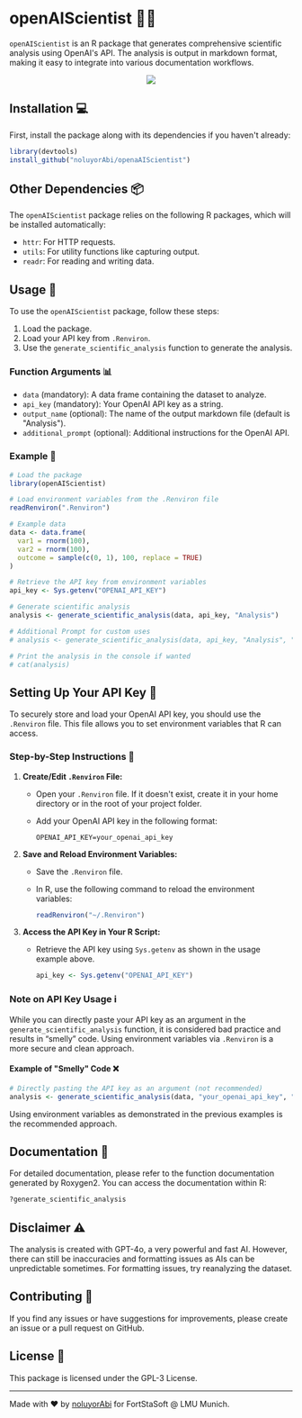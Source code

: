 # openAIScientist 🧪🔬

`openAIScientist` is an R package that generates comprehensive scientific analysis using OpenAI's API. The analysis is output in markdown format, making it easy to integrate into various documentation workflows.

<div align="center">
  <img src="https://hits.sh/github.com/noluyorAbi/openaAIScientist.svg?style=for-the-badge&label=TOTAL%20VIEWS&labelColor=000000&logo=r" />
</div>

## Installation 💻

First, install the package along with its dependencies if you haven't already:

```r
library(devtools)
install_github("noluyorAbi/openaAIScientist")
```

## Other Dependencies 📦

The `openAIScientist` package relies on the following R packages, which will be installed automatically:

- `httr`: For HTTP requests.
- `utils`: For utility functions like capturing output.
- `readr`: For reading and writing data.

## Usage 🚀

To use the `openAIScientist` package, follow these steps:

1. Load the package.
2. Load your API key from `.Renviron`.
3. Use the `generate_scientific_analysis` function to generate the analysis.

### Function Arguments 📊

- `data` (mandatory): A data frame containing the dataset to analyze.
- `api_key` (mandatory): Your OpenAI API key as a string.
- `output_name` (optional): The name of the output markdown file (default is "Analysis").
- `additional_prompt` (optional): Additional instructions for the OpenAI API.

### Example 📝

```r
# Load the package
library(openAIScientist)

# Load environment variables from the .Renviron file
readRenviron(".Renviron")

# Example data
data <- data.frame(
  var1 = rnorm(100),
  var2 = rnorm(100),
  outcome = sample(c(0, 1), 100, replace = TRUE)
)

# Retrieve the API key from environment variables
api_key <- Sys.getenv("OPENAI_API_KEY")

# Generate scientific analysis
analysis <- generate_scientific_analysis(data, api_key, "Analysis")

# Additional Prompt for custom uses
# analysis <- generate_scientific_analysis(data, api_key, "Analysis", "Write the Analysis in German")

# Print the analysis in the console if wanted
# cat(analysis)
```

## Setting Up Your API Key 🔑

To securely store and load your OpenAI API key, you should use the `.Renviron` file. This file allows you to set environment variables that R can access.

### Step-by-Step Instructions 📝

1. **Create/Edit `.Renviron` File:**

   - Open your `.Renviron` file. If it doesn't exist, create it in your home directory or in the root of your project folder.
   - Add your OpenAI API key in the following format:
   
     ```plaintext
     OPENAI_API_KEY=your_openai_api_key
     ```

2. **Save and Reload Environment Variables:**

   - Save the `.Renviron` file.
   - In R, use the following command to reload the environment variables:
   
     ```r
     readRenviron("~/.Renviron")
     ```

3. **Access the API Key in Your R Script:**

   - Retrieve the API key using `Sys.getenv` as shown in the usage example above.
   
     ```r
     api_key <- Sys.getenv("OPENAI_API_KEY")
     ```

### Note on API Key Usage ℹ️

While you can directly paste your API key as an argument in the `generate_scientific_analysis` function, it is considered bad practice and results in “smelly” code. Using environment variables via `.Renviron` is a more secure and clean approach.

#### Example of "Smelly" Code ❌

```r
# Directly pasting the API key as an argument (not recommended)
analysis <- generate_scientific_analysis(data, "your_openai_api_key", "Analysis")
```

Using environment variables as demonstrated in the previous examples is the recommended approach.

## Documentation 📖

For detailed documentation, please refer to the function documentation generated by Roxygen2. You can access the documentation within R:

```r
?generate_scientific_analysis
```

## Disclaimer ⚠️

The analysis is created with GPT-4o, a very powerful and fast AI. However, there can still be inaccuracies and formatting issues as AIs can be unpredictable sometimes. For formatting issues, try reanalyzing the dataset.

## Contributing 🤝

If you find any issues or have suggestions for improvements, please create an issue or a pull request on GitHub.

## License 📜

This package is licensed under the GPL-3 License.

---

Made with ♥ by [noluyorAbi](https://github.com/noluyorAbi) for FortStaSoft @ LMU Munich.

